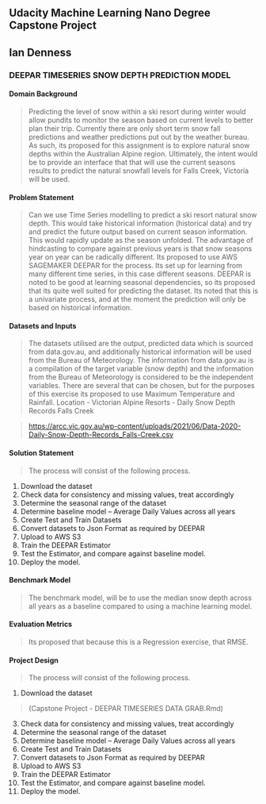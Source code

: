 ## Udacity Machine Learning Nano Degree Capstone Project 
## Ian Denness

### DEEPAR TIMESERIES SNOW DEPTH PREDICTION MODEL

#### Domain Background

> Predicting the level of snow within a ski resort during winter would allow pundits to monitor the season based on current levels to better plan their trip.  Currently there are only short term snow fall predictions and weather predictions put out by the weather bureau.
As such, its proposed for this assignment is to explore natural snow depths within the Australian Alpine region.  Ultimately, the intent would be to provide an interface that that will use the current seasons results to predict the natural snowfall levels for  Falls Creek, Victoria will be used.


#### Problem Statement

> Can we use Time Series modelling to predict a ski resort natural snow depth.  This would take historical information (historical data) and try and predict the future output based on current season information.  This would rapidly update as the season unfolded.  The advantage of hindcasting to compare against previous years is that snow seasons year on year can be radically different.
Its proposed to use AWS SAGEMAKER DEEPAR for the process.  Its set up for learning from many different time series, in this case different seasons.   DEEPAR is noted to be good at learning seasonal dependencies, so its proposed that its quite well suited for predicting the dataset.  Its noted that this is a univariate process, and at the moment the prediction will only be based on historical information.

#### Datasets and Inputs

> The datasets utilised are the output, predicted data which is sourced from data.gov.au, and additionally historical information will be used from the Bureau of Meteorology.  The information from data.gov.au is a compilation of the target variable (snow depth) and the information from the Bureau of Meteorology is considered to be the independent variables.  There are several that can be chosen, but for the purposes of this exercise its proposed to use Maximum Temperature and Rainfall. 
Location - Victorian Alpine Resorts - Daily Snow Depth Records Falls Creek

> https://arcc.vic.gov.au/wp-content/uploads/2021/06/Data-2020-Daily-Snow-Depth-Records_Falls-Creek.csv


#### Solution Statement

> The process will consist of the following process.
1.	Download the dataset
2.	Check data for consistency and missing values, treat accordingly
3.	Determine the seasonal range of the dataset
4.	Determine baseline model – Average Daily Values across all years
5.	Create Test and Train Datasets
6.	Convert datasets to Json Format as required by DEEPAR
7.	Upload to AWS S3
8.	Train the DEEPAR Estimator
9.	Test the Estimator, and compare against baseline model.
10.	Deploy the model.

#### Benchmark Model

> The benchmark model, will be to use the median snow depth across all years as a baseline compared to using a machine learning model.

#### Evaluation Metrics

> Its proposed that because this is a Regression exercise, that RMSE.

#### Project Design

> The process will consist of the following process.
1.	Download the dataset 
 > (Capstone Project - DEEPAR TIMESERIES DATA GRAB.Rmd) 
3.	Check data for consistency and missing values, treat accordingly 
4.	Determine the seasonal range of the dataset
5.	Determine baseline model – Average Daily Values across all years
6.	Create Test and Train Datasets
7.	Convert datasets to Json Format as required by DEEPAR
8.	Upload to AWS S3
9.	Train the DEEPAR Estimator
10.	Test the Estimator, and compare against baseline model.
11.	Deploy the model.




